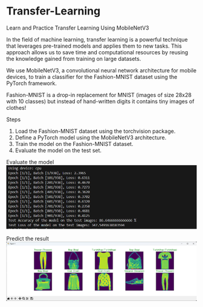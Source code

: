 # Transfer-Learning
Learn and Practice Transfer Learning Using MobileNetV3

In the field of machine learning, transfer learning is a powerful technique that leverages pre-trained models and applies them to new tasks. This approach allows us to save time and computational resources by reusing the knowledge gained from training on large datasets.

We use MobileNetV3, a convolutional neural network architecture for mobile devices, to train a classifier for the Fashion-MNIST dataset using the PyTorch framework.

Fashion-MNIST is a drop-in replacement for MNIST (images of size 28x28 with 10 classes) but instead of hand-written digits it contains tiny images of clothes!

Steps
1. Load the Fashion-MNIST dataset using the torchvision package.
2. Define a PyTorch model using the MobileNetV3 architecture.
3. Train the model on the Fashion-MNIST dataset.
4. Evaluate the model on the test set.

Evaluate the model
![Results of Evaluate the Model](https://github.com/Kaushal-04/Transfer-Learning/blob/main/ScreenS/evaluateModel.png?raw=true)

Predict the result
![Predict the result](https://github.com/Kaushal-04/Transfer-Learning/blob/main/ScreenS/Result.png)
